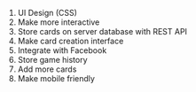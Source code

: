 1. UI Design (CSS)
2. Make more interactive
3. Store cards on server database with REST API
4. Make card creation interface
5. Integrate with Facebook
6. Store game history
7. Add more cards
8. Make mobile friendly